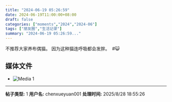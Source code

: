 ```yaml
---
title: "2024-06-19 05:26:59"
date: 2024-06-19T11:00:00+08:00
draft: false
categories: ["moments","2024","2024-06"]
tags: ["朋友圈","生活记录"]
summary: "2024-06-19 05:26:59..."
---
```


不推荐大家养布偶猫。
​因为这种猫连呼吸都会发胖。
​
​#😺

## 媒体文件

- ![Media 1](/Moments/photos/2024-06-19/202406190526590.jpg)

---

**帖子类型:** 1
**用户名:** chenxueyuan001
**处理时间:** 2025/8/28 18:55:26